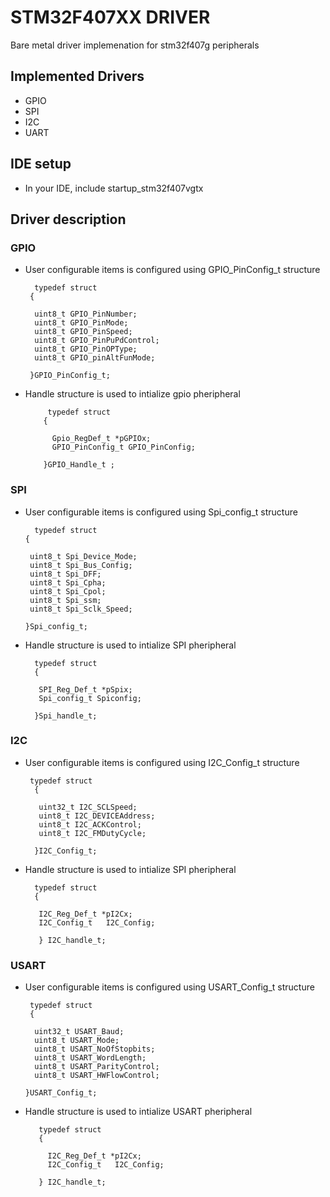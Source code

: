 # STM32F407XX DRIVER
Bare metal driver implemenation for stm32f407g peripherals 
## Implemented  Drivers
- GPIO
- SPI
- I2C
- UART
## IDE setup
- In your IDE, include  startup_stm32f407vgtx

## Driver description
 ###  GPIO
 - User configurable items is configured using GPIO_PinConfig_t structure
         
         typedef struct          
        {
        
         uint8_t GPIO_PinNumber;
         uint8_t GPIO_PinMode;
         uint8_t GPIO_PinSpeed;
         uint8_t GPIO_PinPuPdControl;
         uint8_t GPIO_PinOPType;
         uint8_t GPIO_pinAltFunMode;

        }GPIO_PinConfig_t;
 - Handle structure is used to intialize gpio pheripheral 
 
            typedef struct                      
           {
           
             Gpio_RegDef_t *pGPIOx;
             GPIO_PinConfig_t GPIO_PinConfig;
             
           }GPIO_Handle_t ;
 ### SPI
   - User configurable items is configured using Spi_config_t structure
        
           typedef struct
         {
         
          uint8_t Spi_Device_Mode;  
          uint8_t Spi_Bus_Config;
          uint8_t Spi_DFF;
          uint8_t Spi_Cpha;
          uint8_t Spi_Cpol;
          uint8_t Spi_ssm;
          uint8_t Spi_Sclk_Speed;
          
         }Spi_config_t;
 - Handle structure is used to intialize SPI pheripheral 
         
         typedef struct
         {    
         
          SPI_Reg_Def_t *pSpix;
          Spi_config_t Spiconfig;
          
         }Spi_handle_t;
         
         
### I2C
   - User configurable items is configured using I2C_Config_t structure
        
          typedef struct
           {
           
            uint32_t I2C_SCLSpeed;
            uint8_t I2C_DEVICEAddress;
            uint8_t I2C_ACKControl;
            uint8_t I2C_FMDutyCycle;

           }I2C_Config_t;
 - Handle structure is used to intialize SPI pheripheral 
         
         typedef struct
         {
         
          I2C_Reg_Def_t *pI2Cx;
          I2C_Config_t   I2C_Config;
          
          }	I2C_handle_t;
          

### USART
   - User configurable items is configured using USART_Config_t structure
        
          typedef struct
          {
         
           uint32_t USART_Baud;
           uint8_t USART_Mode;
           uint8_t USART_NoOfStopbits;
           uint8_t USART_WordLength;
           uint8_t USART_ParityControl;
           uint8_t USART_HWFlowControl;
   
         }USART_Config_t;
 - Handle structure is used to intialize USART pheripheral 
         
          typedef struct
          {
         
            I2C_Reg_Def_t *pI2Cx;
            I2C_Config_t   I2C_Config;
          
          }	I2C_handle_t;


      

       
